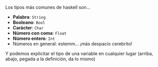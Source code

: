 Los tipos más comunes de haskell son...

* **Palabra**: `String`
* **Booleano**: `Bool`
* **Carácter**: `Char`
* **Número con coma**: `Float`
* **Número entero**: `Int`
* Números en general: estemm... ¡más despacio cerebrito!

Y podemos explicitar el tipo de una variable en cualquier lugar (arriba, abajo, pegada a la definición, da lo mismo)